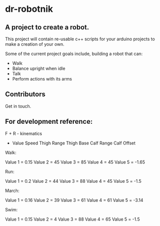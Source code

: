 # dr-robotnik

## A project to create a robot. 

This project will contain re-usable c++ scripts for your arduino projects to make a creation of your own.

Some of the current project goals include, building a robot that can:

- Walk
- Balance upright when idle
- Talk
- Perform actions with its arms

## Contributors

Get in touch.

## For development reference:

F + R - kinematics

* Value
Speed
Thigh Range
Thigh Base
Calf Range
Calf Offset

Walk:

Value 1 = 0.15
Value 2 = 45
Value 3 = 85
Value 4 = 45
Value 5 = -1.65

Run:

Value 1 = 0.2
Value 2 = 44
Value 3 = 88
Value 4 = 45
Value 5 = -1.5

March:

Value 1 = 0.16
Value 2 = 39
Value 3 = 61
Value 4 = 61
Value 5 = -3.14

Swim:

Value 1 = 0.15
Value 2 = 4
Value 3 = 88
Value 4 = 65
Value 5 = -1.5


